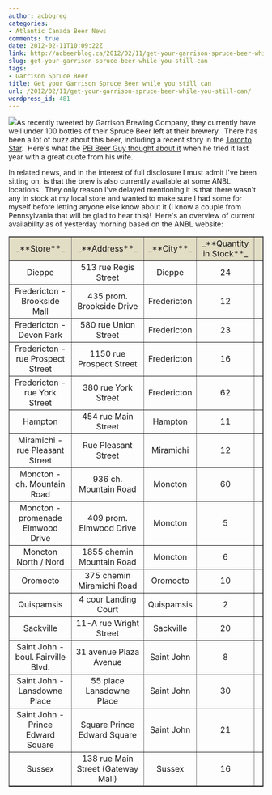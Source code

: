 ```yaml
---
author: acbbgreg
categories:
- Atlantic Canada Beer News
comments: true
date: 2012-02-11T10:09:22Z
link: http://acbeerblog.ca/2012/02/11/get-your-garrison-spruce-beer-while-you-still-can/
slug: get-your-garrison-spruce-beer-while-you-still-can
tags:
- Garrison Spruce Beer
title: Get your Garrison Spruce Beer while you still can
url: /2012/02/11/get-your-garrison-spruce-beer-while-you-still-can/
wordpress_id: 481
---
```


[![](http://acbeerblog.ca/wp-content/uploads/2012/02/spruce-beer-500.png)](http://acbeerblog.ca/wp-content/uploads/2012/02/spruce-beer-500.png)As recently tweeted by Garrison Brewing Company, they currently have well under 100 bottles of their Spruce Beer left at their brewery.  There has been a lot of buzz about this beer, including a recent story in the [Toronto Star](http://www.thestar.com/living/food/article/1127489--garrison-spruce-beer-is-a-relic-from-nova-scotia-pioneers).  Here's what the [PEI Beer Guy thought about it](http://www.peibeerguy.com/2011/02/garrison-spruce-beer.html) when he tried it last year with a great quote from his wife.

In related news, and in the interest of full disclosure I must admit I've been sitting on, is that the brew is also currently available at some ANBL locations.  They only reason I've delayed mentioning it is that there wasn't any in stock at my local store and wanted to make sure I had some for myself before letting anyone else know about it (I know a couple from Pennsylvania that will be glad to hear this)!  Here's an overview of current availability as of yesterday morning based on the ANBL website:


<table cellpadding="2" width="90%" align="center" cellspacing="0" border="1" >
<tbody >
<tr bgcolor="#e2ddc5" align="center" >

<td >_**Store**_
</td>

<td >_**Address**_
</td>

<td >_**City**_
</td>

<td >_**Quantity in Stock**_
</td>

<td >
</td>
</tr>
<tr >

<td align="center" >Dieppe
</td>

<td align="center" >513 rue Regis Street
</td>

<td align="center" >Dieppe
</td>

<td align="center" >24
</td>

<td align="center" >
</td>
</tr>
<tr >

<td align="center" >Fredericton - Brookside Mall
</td>

<td align="center" >435 prom. Brookside Drive
</td>

<td align="center" >Fredericton
</td>

<td align="center" >12
</td>

<td align="center" >
</td>
</tr>
<tr >

<td align="center" >Fredericton - Devon Park
</td>

<td align="center" >580 rue Union Street
</td>

<td align="center" >Fredericton
</td>

<td align="center" >23
</td>

<td align="center" >
</td>
</tr>
<tr >

<td align="center" >Fredericton - rue Prospect Street
</td>

<td align="center" >1150 rue Prospect Street
</td>

<td align="center" >Fredericton
</td>

<td align="center" >16
</td>

<td align="center" >
</td>
</tr>
<tr >

<td align="center" >Fredericton - rue York Street
</td>

<td align="center" >380 rue York Street
</td>

<td align="center" >Fredericton
</td>

<td align="center" >62
</td>

<td align="center" >
</td>
</tr>
<tr >

<td align="center" >Hampton
</td>

<td align="center" >454 rue Main Street
</td>

<td align="center" >Hampton
</td>

<td align="center" >11
</td>

<td align="center" >
</td>
</tr>
<tr >

<td align="center" >Miramichi - rue Pleasant Street
</td>

<td align="center" >Rue Pleasant Street
</td>

<td align="center" >Miramichi
</td>

<td align="center" >12
</td>

<td align="center" >
</td>
</tr>
<tr >

<td align="center" >Moncton - ch. Mountain Road
</td>

<td align="center" >936 ch. Mountain Road
</td>

<td align="center" >Moncton
</td>

<td align="center" >60
</td>

<td align="center" >
</td>
</tr>
<tr >

<td align="center" >Moncton - promenade Elmwood Drive
</td>

<td align="center" >409 prom. Elmwood Drive
</td>

<td align="center" >Moncton
</td>

<td align="center" >5
</td>

<td align="center" >
</td>
</tr>
<tr >

<td align="center" >Moncton North / Nord
</td>

<td align="center" >1855 chemin Mountain Road
</td>

<td align="center" >Moncton
</td>

<td align="center" >6
</td>

<td align="center" >
</td>
</tr>
<tr >

<td align="center" >Oromocto
</td>

<td align="center" >375 chemin Miramichi Road
</td>

<td align="center" >Oromocto
</td>

<td align="center" >10
</td>

<td align="center" >
</td>
</tr>
<tr >

<td align="center" >Quispamsis
</td>

<td align="center" >4 cour Landing Court
</td>

<td align="center" >Quispamsis
</td>

<td align="center" >2
</td>

<td align="center" >
</td>
</tr>
<tr >

<td align="center" >Sackville
</td>

<td align="center" >11-A rue Wright Street
</td>

<td align="center" >Sackville
</td>

<td align="center" >20
</td>

<td align="center" >
</td>
</tr>
<tr >

<td align="center" >Saint John - boul. Fairville Blvd.
</td>

<td align="center" >31 avenue Plaza Avenue
</td>

<td align="center" >Saint John
</td>

<td align="center" >8
</td>

<td align="center" >
</td>
</tr>
<tr >

<td align="center" >Saint John - Lansdowne Place
</td>

<td align="center" >55 place Lansdowne Place
</td>

<td align="center" >Saint John
</td>

<td align="center" >30
</td>

<td align="center" >
</td>
</tr>
<tr >

<td align="center" >Saint John - Prince Edward Square
</td>

<td align="center" >Square Prince Edward Square
</td>

<td align="center" >Saint John
</td>

<td align="center" >21
</td>

<td align="center" >
</td>
</tr>
<tr >

<td align="center" >Sussex
</td>

<td align="center" >138 rue Main Street (Gateway Mall)
</td>

<td align="center" >Sussex
</td>

<td align="center" >16
</td>

<td align="center" >
</td>
</tr>
</tbody>
</table>
